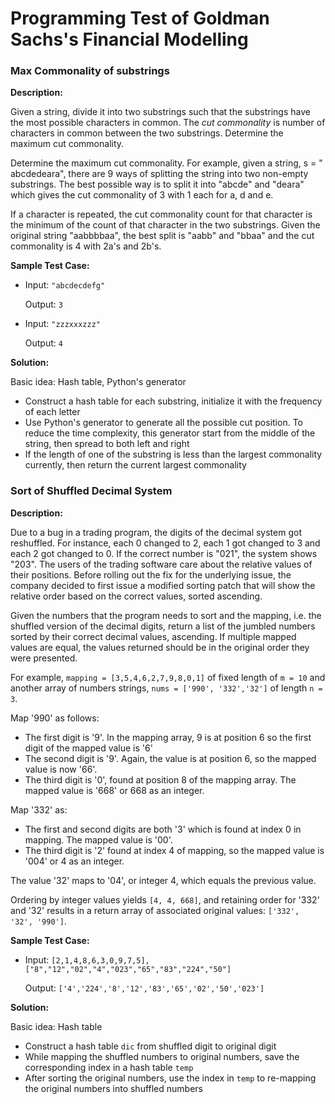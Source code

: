 # Programming Test of Goldman Sachs's Financial Modelling

### Max Commonality of substrings

**Description:**

Given a string, divide it into two substrings such that the substrings have the most possible characters in common. The *cut commonality* is number of characters in common between the two substrings. Determine the maximum cut commonality.

Determine the maximum cut commonality. For example, given a string, s = " abcdedeara", there are 9 ways of splitting the string into two non-empty substrings. The best possible way is to split it into "abcde" and "deara" which gives the cut commonality of 3 with 1 each for a, d and e.

If a character is repeated, the cut commonality count for that character is the minimum of the count of that character in the two substrings. Given the original string "aabbbbaa", the best split is "aabb" and "bbaa" and the cut commonality is 4 with 2a's and 2b's.

**Sample Test Case:**

- Input: `"abcdecdefg"`

  Output: `3`

- Input: `"zzzxxxzzz"`

  Output: `4`

**Solution:**

Basic idea: Hash table, Python's generator

- Construct a hash table for each substring, initialize it with the frequency of each letter
- Use Python's generator to generate all the possible cut position. To reduce the time complexity, this generator start from the middle of the string, then spread to both left and right
- If the length of one of the substring is less than the largest commonality currently, then return the current largest commonality



### Sort of Shuffled Decimal System

**Description:**

Due to a bug in a trading program, the digits of the decimal system got reshuffled. For instance, each 0 changed to 2, each 1 got changed to 3 and each 2 got changed to 0. If the correct number is "021", the system shows "203". The users of the trading software care about the relative values of their positions. Before rolling out the fix for the underlying issue, the company decided to first issue a modified sorting patch that will show the relative order based on the correct values, sorted ascending.

Given the numbers that the program needs to sort and the mapping, i.e. the shuffled version of the decimal digits, return a list of the jumbled numbers sorted by their correct decimal values, ascending. If multiple mapped values are equal, the values returned should be in the original order they were presented.

For example, `mapping = [3,5,4,6,2,7,9,8,0,1]` of fixed length of `m = 10` and another array of numbers strings, `nums = ['990', '332','32']` of length `n = 3`.

Map '990' as follows:

- The first digit is '9'. In the mapping array, 9 is at position 6 so the first digit of the mapped value is '6'
- The second digit is '9'. Again, the value is at position 6, so the mapped value is now '66'.
- The third digit is '0', found at position 8 of the mapping array. The mapped value is '668' or 668 as an integer.

Map '332' as:

- The first and second digits are both '3' which is found at index 0 in mapping. The mapped value is '00'.
- The third digit is '2' found at index 4 of mapping, so the mapped value is '004' or 4 as an integer. 

The value '32' maps to '04', or integer 4, which equals the previous value.

Ordering by integer values yields `[4, 4, 668]`, and retaining order for '332' and '32' results in a return array of associated original values: `['332', '32', '990']`.

**Sample Test Case:**

- Input: `[2,1,4,8,6,3,0,9,7,5], ["8","12","02","4","023","65","83","224","50"]`

  Output: `['4','224','8','12','83','65','02','50','023']`

**Solution:**

Basic idea: Hash table

- Construct a hash table `dic` from shuffled digit to original digit
- While mapping the shuffled numbers to original numbers, save the corresponding index in a hash table `temp`
- After sorting the original numbers, use the index in `temp` to re-mapping the original numbers into shuffled numbers